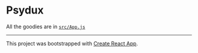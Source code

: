 # Psydux

All the goodies are in [`src/App.js`](src/App.js)

---

This project was bootstrapped with [Create React App](https://github.com/facebookincubator/create-react-app).
